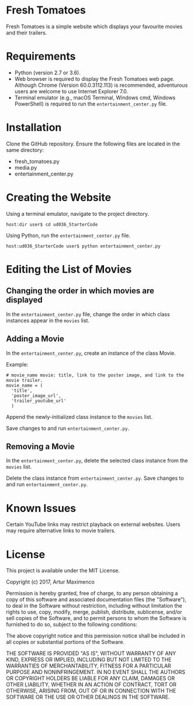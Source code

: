 # Fresh Tomatoes
Fresh Tomatoes is a simple website which displays your favourite movies and their trailers.

# Requirements
* Python (version 2.7 or 3.6).
* Web browser is required to display the Fresh Tomatoes web page. Although Chrome (Version 60.0.3112.113) is recommended, adventurous users are welcome to use Internet Explorer 7.0.
* Terminal emulator (e.g., macOS Terminal, Windows cmd, Windows PowerShell) is required to run the `entertainment_center.py` file.

# Installation
Clone the GitHub repository. Ensure the following files are located in the same directory:
* fresh_tomatoes.py
* media.py
* entertainment_center.py

# Creating the Website
Using a terminal emulator, navigate to the project directory.

```
host:dir user$ cd ud036_StarterCode
```

Using Python, run the `entertainment_center.py` file.

```
host:ud036_StarterCode user$ python entertainment_center.py
```

# Editing the List of Movies
## Changing the order in which movies are displayed
In the `entertainment_center.py` file, change the order in which class instances appear in the `movies` list.

## Adding a Movie
In the `entertainment_center.py`, create an instance of the class Movie.

Example:
```
# movie_name movie: title, link to the poster image, and link to the movie trailer.
movie_name = (
  'title',
  'poster_image_url',
  'trailer_youtube_url'
  )
```
Append the newly-initialized class instance to the `movies` list.

Save changes to and run `entertainment_center.py`.

## Removing a Movie
In the `entertainment_center.py`, delete the selected class instance from the `movies` list.

Delete the class instance from `entertainment_center.py`.
Save changes to and run `entertainment_center.py`.

# Known Issues
Certain YouTube links may restrict playback on external websites. Users may require alternative links to movie trailers.

# License
This project is available under the MIT License.

Copyright (c) 2017, Artur Maximenco

Permission is hereby granted, free of charge, to any person obtaining a copy
of this software and associated documentation files (the "Software"), to deal
in the Software without restriction, including without limitation the rights
to use, copy, modify, merge, publish, distribute, sublicense, and/or sell
copies of the Software, and to permit persons to whom the Software is
furnished to do so, subject to the following conditions:

The above copyright notice and this permission notice shall be included in all
copies or substantial portions of the Software.

THE SOFTWARE IS PROVIDED "AS IS", WITHOUT WARRANTY OF ANY KIND, EXPRESS OR
IMPLIED, INCLUDING BUT NOT LIMITED TO THE WARRANTIES OF MERCHANTABILITY,
FITNESS FOR A PARTICULAR PURPOSE AND NONINFRINGEMENT. IN NO EVENT SHALL THE
AUTHORS OR COPYRIGHT HOLDERS BE LIABLE FOR ANY CLAIM, DAMAGES OR OTHER
LIABILITY, WHETHER IN AN ACTION OF CONTRACT, TORT OR OTHERWISE, ARISING FROM,
OUT OF OR IN CONNECTION WITH THE SOFTWARE OR THE USE OR OTHER DEALINGS IN THE
SOFTWARE.
